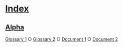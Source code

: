 # [Index](#sha256:e0f2f2c)

## [Alpha](#sha256:db87f91)

[Glossary 1][1] ○ [Glossary 2][2] ○ [Document 1][3] ○ [Document 2][4]

[1]: ./glossary-1.md#sha256:12fca02 "First definition."

[2]: ./glossary-2.md#sha256:9c50dbf "Second definition."

[3]: ./document-1.md#sha256:2405b49

[4]: ./document-2.md#sha256:cdfbad2
